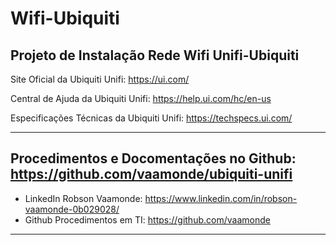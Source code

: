 # Wifi-Ubiquiti
Projeto de Instalação Rede Wifi Unifi-Ubiquiti
---
Site Oficial da Ubiquiti Unifi: https://ui.com/

Central de Ajuda da Ubiquiti Unifi: https://help.ui.com/hc/en-us

Especificações Técnicas da Ubiquiti Unifi: https://techspecs.ui.com/

---

## Procedimentos e Docomentações no Github: https://github.com/vaamonde/ubiquiti-unifi

- LinkedIn Robson Vaamonde: https://www.linkedin.com/in/robson-vaamonde-0b029028/
- Github Procedimentos em TI: https://github.com/vaamonde

---
